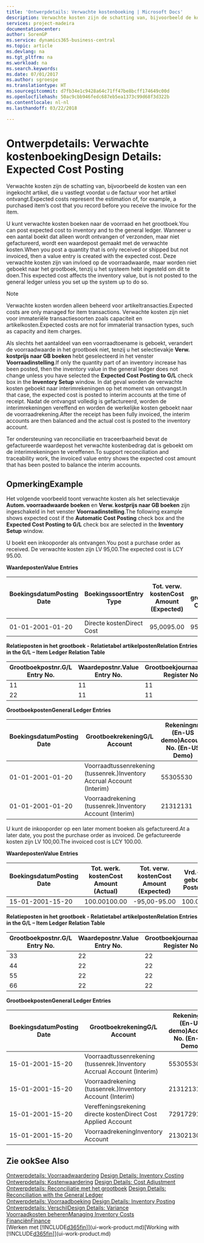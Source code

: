 ```yaml
---
title: 'Ontwerpdetails: Verwachte kostenboeking | Microsoft Docs'
description: Verwachte kosten zijn de schatting van, bijvoorbeeld de kosten van een ingekocht artikel, die u vastlegt voordat u de factuur voor het artikel ontvangt.
services: project-madeira
documentationcenter: 
author: SorenGP
ms.service: dynamics365-business-central
ms.topic: article
ms.devlang: na
ms.tgt_pltfrm: na
ms.workload: na
ms.search.keywords: 
ms.date: 07/01/2017
ms.author: sgroespe
ms.translationtype: HT
ms.sourcegitcommit: d7fb34e1c9428a64c71ff47be8bcff174649c00d
ms.openlocfilehash: 50ac9cbb946fedc687eb5ea1373c99d68f3d322b
ms.contentlocale: nl-nl
ms.lasthandoff: 03/22/2018

---
```

# <a name="design-details-expected-cost-posting"></a><span data-ttu-id="288db-103">Ontwerpdetails: Verwachte kostenboeking</span><span class="sxs-lookup"><span data-stu-id="288db-103">Design Details: Expected Cost Posting</span></span>
<span data-ttu-id="288db-104">Verwachte kosten zijn de schatting van, bijvoorbeeld de kosten van een ingekocht artikel, die u vastlegt voordat u de factuur voor het artikel ontvangt.</span><span class="sxs-lookup"><span data-stu-id="288db-104">Expected costs represent the estimation of, for example, a purchased item’s cost that you record before you receive the invoice for the item.</span></span>  

 <span data-ttu-id="288db-105">U kunt verwachte kosten boeken naar de voorraad en het grootboek.</span><span class="sxs-lookup"><span data-stu-id="288db-105">You can post expected cost to inventory and to the general ledger.</span></span> <span data-ttu-id="288db-106">Wanneer u een aantal boekt dat alleen wordt ontvangen of verzonden, maar niet gefactureerd, wordt een waardepost gemaakt met de verwachte kosten.</span><span class="sxs-lookup"><span data-stu-id="288db-106">When you post a quantity that is only received or shipped but not invoiced, then a value entry is created with the expected cost.</span></span> <span data-ttu-id="288db-107">Deze verwachte kosten zijn van invloed op de voorraadwaarde, maar worden niet geboekt naar het grootboek, tenzij u het systeem hebt ingesteld om dit te doen.</span><span class="sxs-lookup"><span data-stu-id="288db-107">This expected cost affects the inventory value, but is not posted to the general ledger unless you set up the system up to do so.</span></span>  

> [!NOTE]  
>  <span data-ttu-id="288db-108">Verwachte kosten worden alleen beheerd voor artikeltransacties.</span><span class="sxs-lookup"><span data-stu-id="288db-108">Expected costs are only managed for item transactions.</span></span> <span data-ttu-id="288db-109">Verwachte kosten zijn niet voor immateriële transactiesoorten zoals capaciteit en artikelkosten.</span><span class="sxs-lookup"><span data-stu-id="288db-109">Expected costs are not for immaterial transaction types, such as capacity and item charges.</span></span>  

 <span data-ttu-id="288db-110">Als slechts het aantaldeel van een voorraadtoename is geboekt, verandert de voorraadwaarde in het grootboek niet, tenzij u het selectievakje **Verw. kostprijs naar GB boeken** hebt geselecteerd in het venster **Voorraadinstelling**.</span><span class="sxs-lookup"><span data-stu-id="288db-110">If only the quantity part of an inventory increase has been posted, then the inventory value in the general ledger does not change unless you have selected the **Expected Cost Posting to G/L** check box in the **Inventory Setup** window.</span></span> <span data-ttu-id="288db-111">In dat geval worden de verwachte kosten geboekt naar interimrekeningen op het moment van ontvangst.</span><span class="sxs-lookup"><span data-stu-id="288db-111">In that case, the expected cost is posted to interim accounts at the time of receipt.</span></span> <span data-ttu-id="288db-112">Nadat de ontvangst volledig is gefactureerd, worden de interimrekeningen vereffend en worden de werkelijke kosten geboekt naar de voorraadrekening.</span><span class="sxs-lookup"><span data-stu-id="288db-112">After the receipt has been fully invoiced, the interim accounts are then balanced and the actual cost is posted to the inventory account.</span></span>  

 <span data-ttu-id="288db-113">Ter ondersteuning van reconciliatie en traceerbaarheid bevat de gefactureerde waardepost het verwachte kostenbedrag dat is geboekt om de interimrekeningen te vereffenen.</span><span class="sxs-lookup"><span data-stu-id="288db-113">To support reconciliation and traceability work, the invoiced value entry shows the expected cost amount that has been posted to balance the interim accounts.</span></span>  

## <a name="example"></a><span data-ttu-id="288db-114">Opmerking</span><span class="sxs-lookup"><span data-stu-id="288db-114">Example</span></span>  
 <span data-ttu-id="288db-115">Het volgende voorbeeld toont verwachte kosten als het selectievakje **Autom. voorraadwaarde boeken** en **Verw. kostprijs naar GB boeken** zijn ingeschakeld in het venster **Voorraadinstelling**.</span><span class="sxs-lookup"><span data-stu-id="288db-115">The following example shows expected cost if the **Automatic Cost Posting** check box and the **Expected Cost Posting to G/L** check box are selected in the **Inventory Setup** window.</span></span>  

 <span data-ttu-id="288db-116">U boekt een inkooporder als ontvangen.</span><span class="sxs-lookup"><span data-stu-id="288db-116">You post a purchase order as received.</span></span> <span data-ttu-id="288db-117">De verwachte kosten zijn LV 95,00.</span><span class="sxs-lookup"><span data-stu-id="288db-117">The expected cost is LCY 95.00.</span></span>  

 <span data-ttu-id="288db-118">**Waardeposten**</span><span class="sxs-lookup"><span data-stu-id="288db-118">**Value Entries**</span></span>  

|<span data-ttu-id="288db-119">Boekingsdatum</span><span class="sxs-lookup"><span data-stu-id="288db-119">Posting Date</span></span>|<span data-ttu-id="288db-120">Boekingssoort</span><span class="sxs-lookup"><span data-stu-id="288db-120">Entry Type</span></span>|<span data-ttu-id="288db-121">Tot. verw. kosten</span><span class="sxs-lookup"><span data-stu-id="288db-121">Cost Amount (Expected)</span></span>|<span data-ttu-id="288db-122">Verw. kostn geboekt nr grootbk</span><span class="sxs-lookup"><span data-stu-id="288db-122">Expected Cost Posted to G/L</span></span>|<span data-ttu-id="288db-123">Verwachte kosten</span><span class="sxs-lookup"><span data-stu-id="288db-123">Expected Cost</span></span>|<span data-ttu-id="288db-124">Artikelpostnr.</span><span class="sxs-lookup"><span data-stu-id="288db-124">Item Ledger Entry No.</span></span>|<span data-ttu-id="288db-125">Volgnummer</span><span class="sxs-lookup"><span data-stu-id="288db-125">Entry No.</span></span>|  
|------------------|----------------|------------------------------|----------------------------------|-------------------|---------------------------|---------------|  
|<span data-ttu-id="288db-126">01-01-20</span><span class="sxs-lookup"><span data-stu-id="288db-126">01-01-20</span></span>|<span data-ttu-id="288db-127">Directe kosten</span><span class="sxs-lookup"><span data-stu-id="288db-127">Direct Cost</span></span>|<span data-ttu-id="288db-128">95,00</span><span class="sxs-lookup"><span data-stu-id="288db-128">95.00</span></span>|<span data-ttu-id="288db-129">95,00</span><span class="sxs-lookup"><span data-stu-id="288db-129">95.00</span></span>|<span data-ttu-id="288db-130">Ja</span><span class="sxs-lookup"><span data-stu-id="288db-130">Yes</span></span>|<span data-ttu-id="288db-131">1</span><span class="sxs-lookup"><span data-stu-id="288db-131">1</span></span>|<span data-ttu-id="288db-132">1</span><span class="sxs-lookup"><span data-stu-id="288db-132">1</span></span>|  

 <span data-ttu-id="288db-133">**Relatieposten in het grootboek - Relatietabel artikelposten**</span><span class="sxs-lookup"><span data-stu-id="288db-133">**Relation Entries in the G/L – Item Ledger Relation Table**</span></span>  

|<span data-ttu-id="288db-134">Grootboekpostnr.</span><span class="sxs-lookup"><span data-stu-id="288db-134">G/L Entry No.</span></span>|<span data-ttu-id="288db-135">Waardepostnr.</span><span class="sxs-lookup"><span data-stu-id="288db-135">Value Entry No.</span></span>|<span data-ttu-id="288db-136">Grootboekjournaalnr.</span><span class="sxs-lookup"><span data-stu-id="288db-136">G/L Register No.</span></span>|  
|--------------------|---------------------|-----------------------|  
|<span data-ttu-id="288db-137">1</span><span class="sxs-lookup"><span data-stu-id="288db-137">1</span></span>|<span data-ttu-id="288db-138">1</span><span class="sxs-lookup"><span data-stu-id="288db-138">1</span></span>|<span data-ttu-id="288db-139">1</span><span class="sxs-lookup"><span data-stu-id="288db-139">1</span></span>|  
|<span data-ttu-id="288db-140">2</span><span class="sxs-lookup"><span data-stu-id="288db-140">2</span></span>|<span data-ttu-id="288db-141">1</span><span class="sxs-lookup"><span data-stu-id="288db-141">1</span></span>|<span data-ttu-id="288db-142">1</span><span class="sxs-lookup"><span data-stu-id="288db-142">1</span></span>|  

 <span data-ttu-id="288db-143">**Grootboekposten**</span><span class="sxs-lookup"><span data-stu-id="288db-143">**General Ledger Entries**</span></span>  

|<span data-ttu-id="288db-144">Boekingsdatum</span><span class="sxs-lookup"><span data-stu-id="288db-144">Posting Date</span></span>|<span data-ttu-id="288db-145">Grootboekrekening</span><span class="sxs-lookup"><span data-stu-id="288db-145">G/L Account</span></span>|<span data-ttu-id="288db-146">Rekeningnr. (En-US demo)</span><span class="sxs-lookup"><span data-stu-id="288db-146">Account No. (En-US Demo)</span></span>|<span data-ttu-id="288db-147">Bedrag</span><span class="sxs-lookup"><span data-stu-id="288db-147">Amount</span></span>|<span data-ttu-id="288db-148">Volgnummer</span><span class="sxs-lookup"><span data-stu-id="288db-148">Entry No.</span></span>|  
|------------------|------------------|---------------------------------|------------|---------------|  
|<span data-ttu-id="288db-149">01-01-20</span><span class="sxs-lookup"><span data-stu-id="288db-149">01-01-20</span></span>|<span data-ttu-id="288db-150">Voorraadtussenrekening (tussenrek.)</span><span class="sxs-lookup"><span data-stu-id="288db-150">Inventory Accrual Account (Interim)</span></span>|<span data-ttu-id="288db-151">5530</span><span class="sxs-lookup"><span data-stu-id="288db-151">5530</span></span>|<span data-ttu-id="288db-152">-95,00</span><span class="sxs-lookup"><span data-stu-id="288db-152">-95.00</span></span>|<span data-ttu-id="288db-153">2</span><span class="sxs-lookup"><span data-stu-id="288db-153">2</span></span>|  
|<span data-ttu-id="288db-154">01-01-20</span><span class="sxs-lookup"><span data-stu-id="288db-154">01-01-20</span></span>|<span data-ttu-id="288db-155">Voorraadrekening (tussenrek.)</span><span class="sxs-lookup"><span data-stu-id="288db-155">Inventory Account (Interim)</span></span>|<span data-ttu-id="288db-156">2131</span><span class="sxs-lookup"><span data-stu-id="288db-156">2131</span></span>|<span data-ttu-id="288db-157">95,00</span><span class="sxs-lookup"><span data-stu-id="288db-157">95.00</span></span>|<span data-ttu-id="288db-158">1</span><span class="sxs-lookup"><span data-stu-id="288db-158">1</span></span>|  

 <span data-ttu-id="288db-159">U kunt de inkooporder op een later moment boeken als gefactureerd.</span><span class="sxs-lookup"><span data-stu-id="288db-159">At a later date, you post the purchase order as invoiced.</span></span> <span data-ttu-id="288db-160">De gefactureerde kosten zijn LV 100,00.</span><span class="sxs-lookup"><span data-stu-id="288db-160">The invoiced cost is LCY 100.00.</span></span>  

 <span data-ttu-id="288db-161">**Waardeposten**</span><span class="sxs-lookup"><span data-stu-id="288db-161">**Value Entries**</span></span>  

|<span data-ttu-id="288db-162">Boekingsdatum</span><span class="sxs-lookup"><span data-stu-id="288db-162">Posting Date</span></span>|<span data-ttu-id="288db-163">Tot. werk. kosten</span><span class="sxs-lookup"><span data-stu-id="288db-163">Cost Amount (Actual)</span></span>|<span data-ttu-id="288db-164">Tot. verw. kosten</span><span class="sxs-lookup"><span data-stu-id="288db-164">Cost Amount (Expected)</span></span>|<span data-ttu-id="288db-165">Vrd.-waarde geboekt</span><span class="sxs-lookup"><span data-stu-id="288db-165">Cost Posted to G/L</span></span>|<span data-ttu-id="288db-166">Verwachte kosten</span><span class="sxs-lookup"><span data-stu-id="288db-166">Expected Cost</span></span>|<span data-ttu-id="288db-167">Artikelpostnr.</span><span class="sxs-lookup"><span data-stu-id="288db-167">Item Ledger Entry No.</span></span>|<span data-ttu-id="288db-168">Volgnummer</span><span class="sxs-lookup"><span data-stu-id="288db-168">Entry No.</span></span>|  
|------------------|----------------------------|------------------------------|-------------------------|-------------------|---------------------------|---------------|  
|<span data-ttu-id="288db-169">15-01-20</span><span class="sxs-lookup"><span data-stu-id="288db-169">01-15-20</span></span>|<span data-ttu-id="288db-170">100.00</span><span class="sxs-lookup"><span data-stu-id="288db-170">100.00</span></span>|<span data-ttu-id="288db-171">-95,00</span><span class="sxs-lookup"><span data-stu-id="288db-171">-95.00</span></span>|<span data-ttu-id="288db-172">100.00</span><span class="sxs-lookup"><span data-stu-id="288db-172">100.00</span></span>|<span data-ttu-id="288db-173">Nee</span><span class="sxs-lookup"><span data-stu-id="288db-173">No</span></span>|<span data-ttu-id="288db-174">1</span><span class="sxs-lookup"><span data-stu-id="288db-174">1</span></span>|<span data-ttu-id="288db-175">2</span><span class="sxs-lookup"><span data-stu-id="288db-175">2</span></span>|  

 <span data-ttu-id="288db-176">**Relatieposten in het grootboek - Relatietabel artikelposten**</span><span class="sxs-lookup"><span data-stu-id="288db-176">**Relation Entries in the G/L – Item Ledger Relation Table**</span></span>  

|<span data-ttu-id="288db-177">Grootboekpostnr.</span><span class="sxs-lookup"><span data-stu-id="288db-177">G/L Entry No.</span></span>|<span data-ttu-id="288db-178">Waardepostnr.</span><span class="sxs-lookup"><span data-stu-id="288db-178">Value Entry No.</span></span>|<span data-ttu-id="288db-179">Grootboekjournaalnr.</span><span class="sxs-lookup"><span data-stu-id="288db-179">G/L Register No.</span></span>|  
|--------------------|---------------------|-----------------------|  
|<span data-ttu-id="288db-180">3</span><span class="sxs-lookup"><span data-stu-id="288db-180">3</span></span>|<span data-ttu-id="288db-181">2</span><span class="sxs-lookup"><span data-stu-id="288db-181">2</span></span>|<span data-ttu-id="288db-182">2</span><span class="sxs-lookup"><span data-stu-id="288db-182">2</span></span>|  
|<span data-ttu-id="288db-183">4</span><span class="sxs-lookup"><span data-stu-id="288db-183">4</span></span>|<span data-ttu-id="288db-184">2</span><span class="sxs-lookup"><span data-stu-id="288db-184">2</span></span>|<span data-ttu-id="288db-185">2</span><span class="sxs-lookup"><span data-stu-id="288db-185">2</span></span>|  
|<span data-ttu-id="288db-186">5</span><span class="sxs-lookup"><span data-stu-id="288db-186">5</span></span>|<span data-ttu-id="288db-187">2</span><span class="sxs-lookup"><span data-stu-id="288db-187">2</span></span>|<span data-ttu-id="288db-188">2</span><span class="sxs-lookup"><span data-stu-id="288db-188">2</span></span>|  
|<span data-ttu-id="288db-189">6</span><span class="sxs-lookup"><span data-stu-id="288db-189">6</span></span>|<span data-ttu-id="288db-190">2</span><span class="sxs-lookup"><span data-stu-id="288db-190">2</span></span>|<span data-ttu-id="288db-191">2</span><span class="sxs-lookup"><span data-stu-id="288db-191">2</span></span>|  

 <span data-ttu-id="288db-192">**Grootboekposten**</span><span class="sxs-lookup"><span data-stu-id="288db-192">**General Ledger Entries**</span></span>  

|<span data-ttu-id="288db-193">Boekingsdatum</span><span class="sxs-lookup"><span data-stu-id="288db-193">Posting Date</span></span>|<span data-ttu-id="288db-194">Grootboekrekening</span><span class="sxs-lookup"><span data-stu-id="288db-194">G/L Account</span></span>|<span data-ttu-id="288db-195">Rekeningnr. (En-US demo)</span><span class="sxs-lookup"><span data-stu-id="288db-195">Account No. (En-US Demo)</span></span>|<span data-ttu-id="288db-196">Bedrag</span><span class="sxs-lookup"><span data-stu-id="288db-196">Amount</span></span>|<span data-ttu-id="288db-197">Volgnummer</span><span class="sxs-lookup"><span data-stu-id="288db-197">Entry No.</span></span>|  
|------------------|------------------|---------------------------------|------------|---------------|  
|<span data-ttu-id="288db-198">15-01-20</span><span class="sxs-lookup"><span data-stu-id="288db-198">01-15-20</span></span>|<span data-ttu-id="288db-199">Voorraadtussenrekening (tussenrek.)</span><span class="sxs-lookup"><span data-stu-id="288db-199">Inventory Accrual Account (Interim)</span></span>|<span data-ttu-id="288db-200">5530</span><span class="sxs-lookup"><span data-stu-id="288db-200">5530</span></span>|<span data-ttu-id="288db-201">95,00</span><span class="sxs-lookup"><span data-stu-id="288db-201">95.00</span></span>|<span data-ttu-id="288db-202">4</span><span class="sxs-lookup"><span data-stu-id="288db-202">4</span></span>|  
|<span data-ttu-id="288db-203">15-01-20</span><span class="sxs-lookup"><span data-stu-id="288db-203">01-15-20</span></span>|<span data-ttu-id="288db-204">Voorraadrekening (tussenrek.)</span><span class="sxs-lookup"><span data-stu-id="288db-204">Inventory Account (Interim)</span></span>|<span data-ttu-id="288db-205">2131</span><span class="sxs-lookup"><span data-stu-id="288db-205">2131</span></span>|<span data-ttu-id="288db-206">-95,00</span><span class="sxs-lookup"><span data-stu-id="288db-206">-95.00</span></span>|<span data-ttu-id="288db-207">3</span><span class="sxs-lookup"><span data-stu-id="288db-207">3</span></span>|  
|<span data-ttu-id="288db-208">15-01-20</span><span class="sxs-lookup"><span data-stu-id="288db-208">01-15-20</span></span>|<span data-ttu-id="288db-209">Vereffeningsrekening directe kosten</span><span class="sxs-lookup"><span data-stu-id="288db-209">Direct Cost Applied Account</span></span>|<span data-ttu-id="288db-210">7291</span><span class="sxs-lookup"><span data-stu-id="288db-210">7291</span></span>|<span data-ttu-id="288db-211">-100</span><span class="sxs-lookup"><span data-stu-id="288db-211">-100</span></span>|<span data-ttu-id="288db-212">6</span><span class="sxs-lookup"><span data-stu-id="288db-212">6</span></span>|  
|<span data-ttu-id="288db-213">15-01-20</span><span class="sxs-lookup"><span data-stu-id="288db-213">01-15-20</span></span>|<span data-ttu-id="288db-214">Voorraadrekening</span><span class="sxs-lookup"><span data-stu-id="288db-214">Inventory Account</span></span>|<span data-ttu-id="288db-215">2130</span><span class="sxs-lookup"><span data-stu-id="288db-215">2130</span></span>|<span data-ttu-id="288db-216">100</span><span class="sxs-lookup"><span data-stu-id="288db-216">100</span></span>|<span data-ttu-id="288db-217">5</span><span class="sxs-lookup"><span data-stu-id="288db-217">5</span></span>|  

## <a name="see-also"></a><span data-ttu-id="288db-218">Zie ook</span><span class="sxs-lookup"><span data-stu-id="288db-218">See Also</span></span>
 <span data-ttu-id="288db-219">[Ontwerpdetails: Voorraadwaardering](design-details-inventory-costing.md) </span><span class="sxs-lookup"><span data-stu-id="288db-219">[Design Details: Inventory Costing](design-details-inventory-costing.md) </span></span>  
 <span data-ttu-id="288db-220">[Ontwerpdetails: Kostenwaardering](design-details-cost-adjustment.md) </span><span class="sxs-lookup"><span data-stu-id="288db-220">[Design Details: Cost Adjustment](design-details-cost-adjustment.md) </span></span>  
 <span data-ttu-id="288db-221">[Ontwerpdetails: Reconciliatie met het grootboek](design-details-reconciliation-with-the-general-ledger.md) </span><span class="sxs-lookup"><span data-stu-id="288db-221">[Design Details: Reconciliation with the General Ledger](design-details-reconciliation-with-the-general-ledger.md) </span></span>  
 <span data-ttu-id="288db-222">[Ontwerpdetails: Voorraadboeking](design-details-inventory-posting.md) </span><span class="sxs-lookup"><span data-stu-id="288db-222">[Design Details: Inventory Posting](design-details-inventory-posting.md) </span></span>  
 [<span data-ttu-id="288db-223">Ontwerpdetails: Verschil</span><span class="sxs-lookup"><span data-stu-id="288db-223">Design Details: Variance</span></span>](design-details-variance.md)  
 [<span data-ttu-id="288db-224">Voorraadkosten beheren</span><span class="sxs-lookup"><span data-stu-id="288db-224">Managing Inventory Costs</span></span>](finance-manage-inventory-costs.md)  
 [<span data-ttu-id="288db-225">Financiën</span><span class="sxs-lookup"><span data-stu-id="288db-225">Finance</span></span>](finance.md)  
 <span data-ttu-id="288db-226">[Werken met [!INCLUDE[d365fin](includes/d365fin_md.md)]](ui-work-product.md)</span><span class="sxs-lookup"><span data-stu-id="288db-226">[Working with [!INCLUDE[d365fin](includes/d365fin_md.md)]](ui-work-product.md)</span></span>

